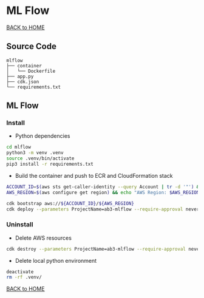 # ML Flow

[BACK to HOME](../README.md)

## Source Code
```
mlflow
├── container
│   └── Dockerfile
├── app.py
├── cdk.json
└── requirements.txt
```

## ML Flow
### Install
* Python dependencies
```bash
cd mlflow
python3 -m venv .venv
source .venv/bin/activate
pip3 install -r requirements.txt
```
* Build the container and push to ECR and CloudFormation stack
```bash
ACCOUNT_ID=$(aws sts get-caller-identity --query Account | tr -d '"') && echo "AWS Account: $ACCOUNT_ID"
AWS_REGION=$(aws configure get region) && echo "AWS Region: $AWS_REGION"

cdk bootstrap aws://${ACCOUNT_ID}/${AWS_REGION}
cdk deploy --parameters ProjectName=ab3-mlflow --require-approval never
``` 
### Uninstall
* Delete AWS resources
```bash
cdk destroy --parameters ProjectName=ab3-mlflow --require-approval never
```
* Delete local python environment
```bash
deactivate
rm -rf .venv/
```

[BACK to HOME](../README.md)